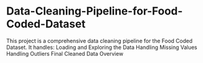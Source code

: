 # Data-Cleaning-Pipeline-for-Food-Coded-Dataset
This project is a comprehensive data cleaning pipeline for the Food Coded Dataset. It handles:  Loading and Exploring the Data Handling Missing Values Handling Outliers Final Cleaned Data Overview
